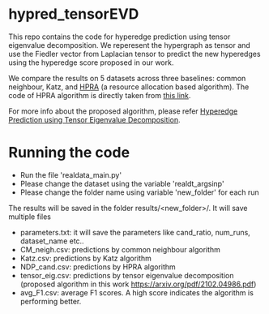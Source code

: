 # hypred_tensorEVD
This repo contains the code for hyperedge prediction using tensor eigenvalue decomposition. We reperesent the hypergraph as tensor and use the Fiedler vector from Laplacian tensor to predict the new hyperedges using the hyperedge score proposed in our work. 

We compare the results on 5 datasets across three baselines: common neighbour, Katz, and <a href="https://arxiv.org/pdf/2006.11070.pdf">HPRA</a> (a resource allocation based algorithm). The code of HPRA algorithm is directly taken from <a href="https://github.com/darwk/HyperedgePrediction ">this link</a>.    

For more info about the proposed algorithm, please refer <a href="https://arxiv.org/pdf/2102.04986.pdf">Hyperedge Prediction using Tensor Eigenvalue Decomposition</a>. 

# Running the code
  - Run the file 'realdata_main.py' <br>
  - Please change the dataset using the variable 'realdt_argsinp' <br>
  - Please change the folder name using variable 'new_folder' for each run <br>
   
The results will be saved in the folder results/<new_folder>/. It will save multiple files 
   - parameters.txt: it will save the parameters like cand_ratio, num_runs, dataset_name etc.. <br>
   - CM_neigh.csv: predictions by common neighbour algorithm <br>
   - Katz.csv: predictions by Katz algorithm <br>
   - NDP_cand.csv: predictions by HPRA algorithm <br>
   - tensor_eig.csv: predictions by tensor eigenvalue decomposition (proposed algorithm in this work https://arxiv.org/pdf/2102.04986.pdf) <br>
   - avg_F1.csv: average F1 scores. A high score indicates the algorithm is performing better. <br>


